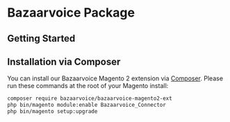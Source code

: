 Bazaarvoice Package
=============================================

## Getting Started
## Installation via Composer

You can install our Bazaarvoice Magento 2 extension via [Composer](http://getcomposer.org/). Please run these commands at the root of your Magento install:
 ```bash
 composer require bazaarvoice/bazaarvoice-magento2-ext
 php bin/magento module:enable Bazaarvoice_Connector
 php bin/magento setup:upgrade
 ```
